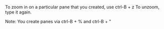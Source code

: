To zoom in on a particular pane that you created, use ctrl-B + z
To unzoom, type it again.

Note: You create panes via ctrl-B + % and ctrl-B + "
